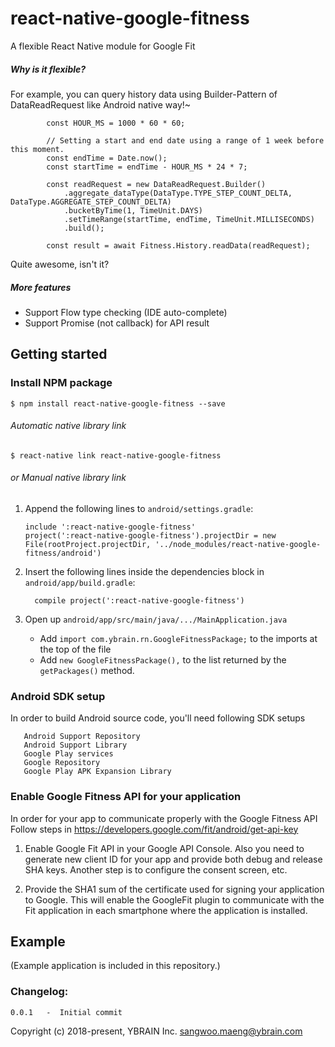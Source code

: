 # react-native-google-fitness
A flexible React Native module for Google Fit

##### Why is it flexible?
For example, you can query history data using Builder-Pattern of DataReadRequest like Android native way!~
```
        const HOUR_MS = 1000 * 60 * 60;

        // Setting a start and end date using a range of 1 week before this moment.
        const endTime = Date.now();
        const startTime = endTime - HOUR_MS * 24 * 7;

        const readRequest = new DataReadRequest.Builder()
            .aggregate_dataType(DataType.TYPE_STEP_COUNT_DELTA, DataType.AGGREGATE_STEP_COUNT_DELTA)
            .bucketByTime(1, TimeUnit.DAYS)
            .setTimeRange(startTime, endTime, TimeUnit.MILLISECONDS)
            .build();

        const result = await Fitness.History.readData(readRequest);
```

Quite awesome, isn't it?

##### More features
 * Support Flow type checking (IDE auto-complete)
 * Support Promise (not callback) for API result

## Getting started

### Install NPM package

`$ npm install react-native-google-fitness --save`

###### Automatic native library link
`$ react-native link react-native-google-fitness`

###### or Manual native library link
1. Append the following lines to `android/settings.gradle`:
   ```
   include ':react-native-google-fitness'
   project(':react-native-google-fitness').projectDir = new File(rootProject.projectDir, '../node_modules/react-native-google-fitness/android')
   ```

2. Insert the following lines inside the dependencies block in `android/app/build.gradle`:
   ```
     compile project(':react-native-google-fitness')
   ```

3. Open up `android/app/src/main/java/.../MainApplication.java`
    * Add `import com.ybrain.rn.GoogleFitnessPackage;` to the imports at the top of the file
    * Add `new GoogleFitnessPackage(),` to the list returned by the `getPackages()` method.

### Android SDK setup
In order to build Android source code, you'll need following SDK setups
```
   Android Support Repository
   Android Support Library
   Google Play services
   Google Repository
   Google Play APK Expansion Library
```

### Enable Google Fitness API for your application
In order for your app to communicate properly with the Google Fitness API
Follow steps in https://developers.google.com/fit/android/get-api-key
   1. Enable Google Fit API in your Google API Console.
    Also you need to generate new client ID for your app and provide both debug and release SHA keys.
    Another step is to configure the consent screen, etc.

   2. Provide the SHA1 sum of the certificate used for signing your
   application to Google. This will enable the GoogleFit plugin to communicate
   with the Fit application in each smartphone where the application is installed.


## Example
(Example application is included in this repository.)


### Changelog:

```
0.0.1   -  Initial commit
```

Copyright (c) 2018-present, YBRAIN Inc.
sangwoo.maeng@ybrain.com
